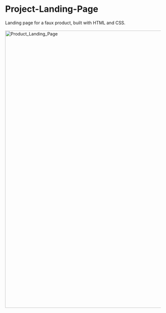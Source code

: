 # Project-Landing-Page
Landing page for a faux product, built with HTML and CSS.
<br><br><img width="900" alt="Product_Landing_Page" src="https://github.com/vytalman/Project-Landing-Page/assets/8355633/a45e8bdc-61e9-475e-93e3-77c09a8785ce">
